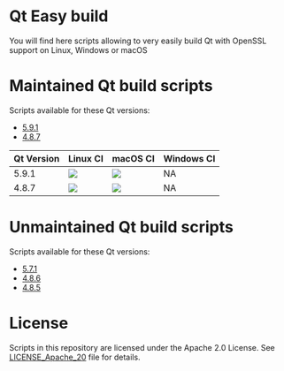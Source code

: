 
# Qt Easy build

You will find here scripts allowing to very easily build Qt with OpenSSL support on Linux, Windows or macOS

# Maintained Qt build scripts

Scripts available for these Qt versions:

* [5.9.1][591]
* [4.8.7][487]

[591]: https://github.com/jcfr/qt-easy-build/tree/5.9.1#readme
[487]: https://github.com/jcfr/qt-easy-build/tree/4.8.7#readme

| Qt Version   | Linux CI                      | macOS CI                      | Windows CI |
|--------------|-------------------------------|-------------------------------|------------|
| 5.9.1        | [![][591_linux_i]][591_linux] | [![][591_macos_i]][591_macos] | NA         |
| 4.8.7        | [![][487_linux_i]][487_linux] | [![][487_macos_i]][487_macos] | NA         |


[591_linux]: https://circleci.com/gh/jcfr/qt-easy-build/tree/5.9.1
[591_linux_i]: https://circleci.com/gh/jcfr/qt-easy-build/tree/5.9.1.svg?style=svg

[487_linux]: https://circleci.com/gh/jcfr/qt-easy-build/tree/4.8.7
[487_linux_i]: https://circleci.com/gh/jcfr/qt-easy-build/tree/4.8.7.svg?style=svg

[591_macos]: https://travis-ci.org/jcfr/qt-easy-build
[591_macos_i]: https://travis-ci.org/jcfr/qt-easy-build.svg?branch=5.9.1

[487_macos]: https://travis-ci.org/jcfr/qt-easy-build
[487_macos_i]: https://travis-ci.org/jcfr/qt-easy-build.svg?branch=4.8.7


# Unmaintained Qt build scripts

Scripts available for these Qt versions:

* [5.7.1][571]
* [4.8.6][486]
* [4.8.5][485]

[571]: https://github.com/jcfr/qt-easy-build/tree/5.7.1#readme
[486]: https://github.com/jcfr/qt-easy-build/tree/4.8.7#readme
[485]: https://github.com/jcfr/qt-easy-build/tree/4.8.7#readme

# License

Scripts in this repository are licensed under the Apache 2.0 License. See [LICENSE_Apache_20](LICENSE_Apache_20) file for details.

